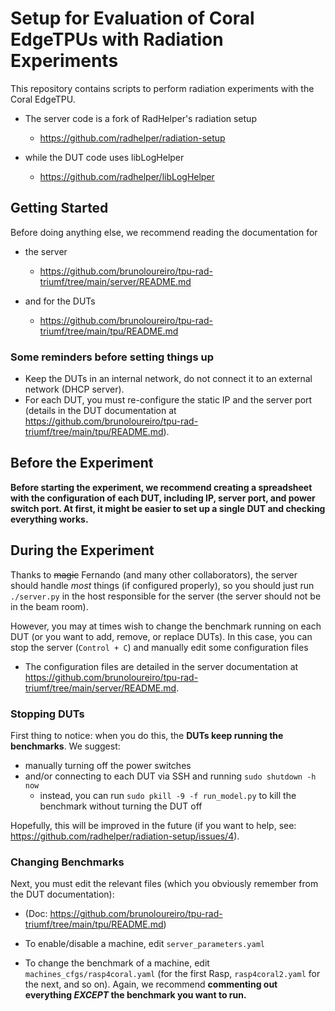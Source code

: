 # Setup for Evaluation of Coral EdgeTPUs with Radiation Experiments

This repository contains scripts to perform radiation experiments with the Coral EdgeTPU.

- The server code is a fork of RadHelper's radiation setup
	- https://github.com/radhelper/radiation-setup

- while the DUT code uses libLogHelper
	- https://github.com/radhelper/libLogHelper

## Getting Started

Before doing anything else, we recommend reading the documentation for

- the server
	- https://github.com/brunoloureiro/tpu-rad-triumf/tree/main/server/README.md

- and for the DUTs
	- https://github.com/brunoloureiro/tpu-rad-triumf/tree/main/tpu/README.md

### Some reminders before setting things up

- Keep the DUTs in an internal network, do not connect it to an external network (DHCP server).
- For each DUT, you must re-configure the static IP and the server port (details in the DUT documentation at https://github.com/brunoloureiro/tpu-rad-triumf/tree/main/tpu/README.md).

## Before the Experiment

**Before starting the experiment, we recommend creating a spreadsheet with the configuration of each DUT, including IP, server port, and power switch port. At first, it might be easier to set up a single DUT and checking everything works.**

## During the Experiment

Thanks to ~~magic~~ Fernando (and many other collaborators), the server should handle *most* things (if configured properly), so you should just run `./server.py` in the host responsible for the server (the server should not be in the beam room).

However, you may at times wish to change the benchmark running on each DUT (or you want to add, remove, or replace DUTs). In this case, you can stop the server (`Control + C`) and manually edit some configuration files

- The configuration files are detailed in the server documentation at https://github.com/brunoloureiro/tpu-rad-triumf/tree/main/server/README.md.

### Stopping DUTs

First thing to notice: when you do this, the **DUTs keep running the benchmarks**. We suggest:

- manually turning off the power switches
- and/or connecting to each DUT via SSH and running `sudo shutdown -h now`
	- instead, you can run `sudo pkill -9 -f run_model.py` to kill the benchmark without turning the DUT off

Hopefully, this will be improved in the future (if you want to help, see: https://github.com/radhelper/radiation-setup/issues/4).

### Changing Benchmarks

Next, you must edit the relevant files (which you obviously remember from the DUT documentation):

- (Doc: https://github.com/brunoloureiro/tpu-rad-triumf/tree/main/tpu/README.md)

- To enable/disable a machine, edit `server_parameters.yaml`

- To change the benchmark of a machine, edit `machines_cfgs/rasp4coral.yaml` (for the first Rasp, `rasp4coral2.yaml` for the next, and so on). Again, we recommend **commenting out everything *EXCEPT* the benchmark you want to run.**